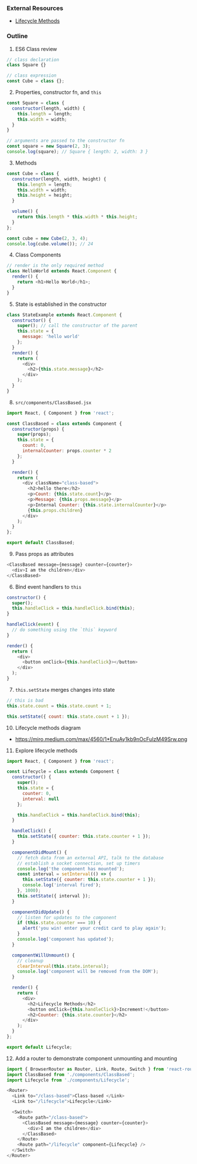 ### External Resources

* [Lifecycle Methods](https://miro.medium.com/max/4560/1*EnuAy1kb9nOcFuIzM49Srw.png)

### Outline
1. ES6 Class review

```js
// class declaration
class Square {}

// class expression
const Cube = class {};
```

2. Properties, constructor fn, and `this`

```js
const Square = class {
  constructor(length, width) {
    this.length = length;
    this.width = width;
  }
}

// arguments are passed to the constructor fn
const square = new Square(2, 3);
console.log(square); // Square { length: 2, width: 3 }
```

3. Methods

```js
const Cube = class {
  constructor(length, width, height) {
    this.length = length;
    this.width = width;
    this.height = height;
  }

  volume() {
    return this.length * this.width * this.height;
  }
};

const cube = new Cube(2, 3, 4);
console.log(cube.volume()); // 24
```

4. Class Components

```js
// render is the only required method
class HelloWorld extends React.Component {
  render() {
    return <h1>Hello World</h1>;
  }
}
```

5. State is established in the constructor

```js
class StateExample extends React.Component {
  constructor() {
    super(); // call the constructor of the parent
    this.state = {
      message: 'hello world'
    };
  }
  render() {
    return (
      <div>
        <h2>{this.state.message}</h2>
      </div>
    );
  }
}
```

8. `src/components/ClassBased.jsx`

```js
import React, { Component } from 'react';

const ClassBased = class extends Component {
  constructor(props) {
    super(props);
    this.state = {
      count: 0,
      internalCounter: props.counter * 2
    };
  }

  render() {
    return (
      <div className="class-based">
        <h2>hello there</h2>
        <p>Count: {this.state.count}</p>
        <p>Message: {this.props.message}</p>
        <p>Internal Counter: {this.state.internalCounter}</p>
        {this.props.children}
      </div>
    );
  }
};

export default ClassBased;
```

9. Pass props as attributes

```js
<ClassBased message={message} counter={counter}>
  <div>I am the children</div>
</ClassBased>
```

6. Bind event handlers to `this`

```js
constructor() {
  super();
  this.handleClick = this.handleClick.bind(this);
}

handleClick(event) {
  // do something using the `this` keyword
}

render() {
  return (
    <div>
      <button onClick={this.handleClick}></button>
    </div>
  );
}
```

7. `this.setState` merges changes into state

```js
// this is bad
this.state.count = this.state.count + 1;

this.setState({ count: this.state.count + 1 });
```

10. Lifecycle methods diagram
  * https://miro.medium.com/max/4560/1*EnuAy1kb9nOcFuIzM49Srw.png

11. Explore lifecycle methods

```js
import React, { Component } from 'react';

const Lifecycle = class extends Component {
  constructor() {
    super();
    this.state = {
      counter: 0,
      interval: null
    };

    this.handleClick = this.handleClick.bind(this);
  }

  handleClick() {
    this.setState({ counter: this.state.counter + 1 });
  }

  componentDidMount() {
    // fetch data from an external API, talk to the database
    // establish a socket connection, set up timers
    console.log('the component has mounted');
    const interval = setInterval(() => {
      this.setState({ counter: this.state.counter + 1 });
      console.log('interval fired');
    }, 1000);
    this.setState({ interval });
  }

  componentDidUpdate() {
    // listen for updates to the component
    if (this.state.counter === 10) {
      alert('you win! enter your credit card to play again');
    }
    console.log('component has updated');
  }

  componentWillUnmount() {
    // cleanup
    clearInterval(this.state.interval);
    console.log('component will be removed from the DOM');
  }

  render() {
    return (
      <div>
        <h2>Lifecycle Methods</h2>
        <button onClick={this.handleClick}>Increment!</button>
        <h2>Counter: {this.state.counter}</h2>
      </div>
    );
  }
};

export default Lifecycle;
```

12. Add a router to demonstrate component unmounting and mounting

```js
import { BrowserRouter as Router, Link, Route, Switch } from 'react-router-dom';
import ClassBased from './components/ClassBased';
import Lifecycle from './components/Lifecycle';

<Router>
  <Link to="/class-based">Class-based </Link>
  <Link to="/lifecycle">Lifecycle</Link>

  <Switch>
    <Route path="/class-based">
      <ClassBased message={message} counter={counter}>
        <div>I am the children</div>
      </ClassBased>
    </Route>
    <Route path="/lifecycle" component={Lifecycle} />
  </Switch>
</Router>
```
